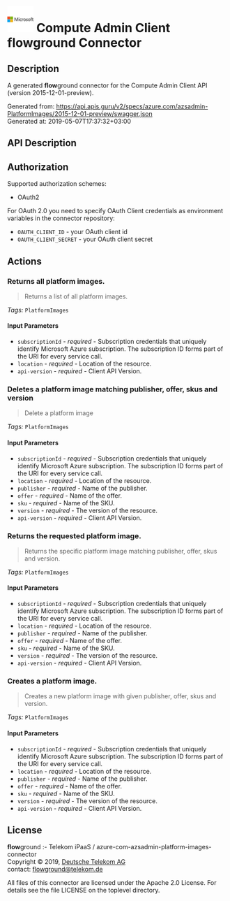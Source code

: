 # ![LOGO](logo.png) Compute Admin Client **flow**ground Connector

## Description

A generated **flow**ground connector for the Compute Admin Client API (version 2015-12-01-preview).

Generated from: https://api.apis.guru/v2/specs/azure.com/azsadmin-PlatformImages/2015-12-01-preview/swagger.json<br/>
Generated at: 2019-05-07T17:37:32+03:00

## API Description



## Authorization

Supported authorization schemes:
- OAuth2

For OAuth 2.0 you need to specify OAuth Client credentials as environment variables in the connector repository:
* `OAUTH_CLIENT_ID` - your OAuth client id
* `OAUTH_CLIENT_SECRET` - your OAuth client secret

## Actions

### Returns all platform images.

> Returns a list of all platform images.

*Tags:* `PlatformImages`

#### Input Parameters
* `subscriptionId` - _required_ - Subscription credentials that uniquely identify Microsoft Azure subscription. The subscription ID forms part of the URI for every service call.
* `location` - _required_ - Location of the resource.
* `api-version` - _required_ - Client API Version.

### Deletes a platform image matching publisher, offer, skus and version

> Delete a platform image

*Tags:* `PlatformImages`

#### Input Parameters
* `subscriptionId` - _required_ - Subscription credentials that uniquely identify Microsoft Azure subscription. The subscription ID forms part of the URI for every service call.
* `location` - _required_ - Location of the resource.
* `publisher` - _required_ - Name of the publisher.
* `offer` - _required_ - Name of the offer.
* `sku` - _required_ - Name of the SKU.
* `version` - _required_ - The version of the resource.
* `api-version` - _required_ - Client API Version.

### Returns the requested platform image.

> Returns the specific platform image matching publisher, offer, skus and version.

*Tags:* `PlatformImages`

#### Input Parameters
* `subscriptionId` - _required_ - Subscription credentials that uniquely identify Microsoft Azure subscription. The subscription ID forms part of the URI for every service call.
* `location` - _required_ - Location of the resource.
* `publisher` - _required_ - Name of the publisher.
* `offer` - _required_ - Name of the offer.
* `sku` - _required_ - Name of the SKU.
* `version` - _required_ - The version of the resource.
* `api-version` - _required_ - Client API Version.

### Creates a platform image.

> Creates a new platform image with given publisher, offer, skus and version.

*Tags:* `PlatformImages`

#### Input Parameters
* `subscriptionId` - _required_ - Subscription credentials that uniquely identify Microsoft Azure subscription. The subscription ID forms part of the URI for every service call.
* `location` - _required_ - Location of the resource.
* `publisher` - _required_ - Name of the publisher.
* `offer` - _required_ - Name of the offer.
* `sku` - _required_ - Name of the SKU.
* `version` - _required_ - The version of the resource.
* `api-version` - _required_ - Client API Version.

## License

**flow**ground :- Telekom iPaaS / azure-com-azsadmin-platform-images-connector<br/>
Copyright © 2019, [Deutsche Telekom AG](https://www.telekom.de)<br/>
contact: flowground@telekom.de

All files of this connector are licensed under the Apache 2.0 License. For details
see the file LICENSE on the toplevel directory.

